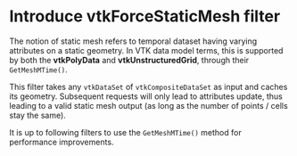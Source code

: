 # Introduce vtkForceStaticMesh filter

The notion of static mesh refers to temporal dataset having varying attributes
on a static geometry. In VTK data model terms, this is supported by both the
**vtkPolyData** and **vtkUnstructuredGrid**, through their `GetMeshMTime()`.

This filter takes any `vtkDataSet` of `vtkCompositeDataSet` as input and caches its geometry.
Subsequent requests will only lead to attributes update, thus leading to a valid
static mesh output (as long as the number of points / cells stay the same).

It is up to following filters to use the `GetMeshMTime()` method for performance
improvements.
